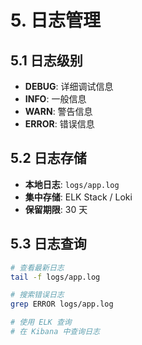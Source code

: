 # 5. 日志管理

## 5.1 日志级别

- **DEBUG**: 详细调试信息
- **INFO**: 一般信息
- **WARN**: 警告信息
- **ERROR**: 错误信息

## 5.2 日志存储

- **本地日志**: `logs/app.log`
- **集中存储**: ELK Stack / Loki
- **保留期限**: 30 天

## 5.3 日志查询

```bash
# 查看最新日志
tail -f logs/app.log

# 搜索错误日志
grep ERROR logs/app.log

# 使用 ELK 查询
# 在 Kibana 中查询日志
```

